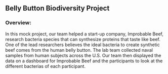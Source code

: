 ## Belly Button Biodiversity Project

### Overview: 
In this mock project, our team helped a start-up company, Improbable Beef, research bacteria species that can synthesize proteins that taste like beef. One of the lead researchers believes the ideal bacteria to create synthetic beef comes from the human belly button. The lab team collected naval samples from human subjects across the U.S. Our team then displayed the data on a dashboard for Improbable Beef and the participants to look at the different bacterias of each participant.